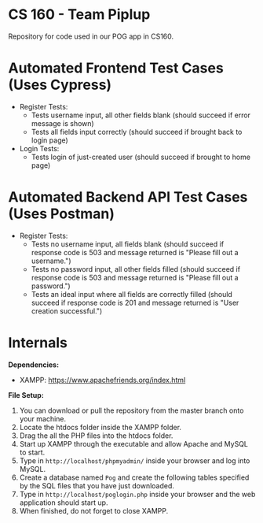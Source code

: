 # CS 160 - Team Piplup
Repository for code used in our POG app in CS160.

# Automated Frontend Test Cases (Uses Cypress)
- Register Tests:
  - Tests username input, all other fields blank (should succeed if error message is shown)
  - Tests all fields input correctly (should succeed if brought back to login page)
- Login Tests:
  - Tests login of just-created user (should succeed if brought to home page)
  
# Automated Backend API Test Cases (Uses Postman)
- Register Tests:
  - Tests no username input, all fields blank (should succeed if response code is 503 and message returned is "Please fill out a username.")
  - Tests no password input, all other fields filled (should succeed if response code is 503 and message returned is "Please fill out a password.")
  - Tests an ideal input where all fields are correctly filled (should succeed if response code is 201 and message returned is "User creation successful.")

# Internals
**Dependencies:**
- XAMPP: https://www.apachefriends.org/index.html

**File Setup:**
1. You can download or pull the repository from the master branch onto your machine.
2. Locate the htdocs folder inside the XAMPP folder.
3. Drag the all the PHP files into the htdocs folder.
4. Start up XAMPP through the executable and allow Apache and MySQL to start.
5. Type in `http://localhost/phpmyadmin/` inside your browser and log into MySQL.
6. Create a database named `Pog` and create the following tables specified by the SQL files that you have just downloaded.
7. Type in `http://localhost/poglogin.php` inside your browser and the web application should start up.
8. When finished, do not forget to close XAMPP.
